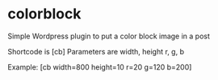 # colorblock
Simple Wordpress plugin to put a color block image in a post

Shortcode is [cb]
Parameters are width, height r, g, b

Example:  [cb width=800 height=10 r=20 g=120 b=200]
